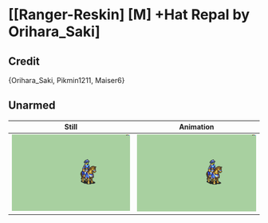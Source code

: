 # [\[Ranger-Reskin\] \[M\] +Hat Repal by Orihara_Saki]

## Credit

{Orihara_Saki, Pikmin1211, Maiser6}
	
## Unarmed

| Still | Animation |
| :---: | :-------: |
| ![Unarmed still](./Unarmed_000.png) | ![Unarmed animation](./Unarmed.gif) |
